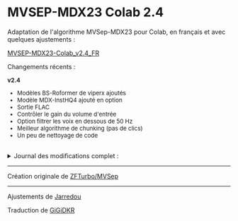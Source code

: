 # MVSEP-MDX23 Colab 2.4
Adaptation de l'algorithme MVSep-MDX23 pour Colab, en français et avec quelques ajustements :

[MVSEP-MDX23-Colab_v2.4_FR](https://colab.research.google.com/github/GiGiDKR/MVSEP-MDX23-Colab_v2/blob/v2.4/MVSep-MDX23-Colab-French.ipynb)

Changements récents :
<font size=2>

**v2.4**
* Modèles BS-Roformer de viperx ajoutés
* Modèle MDX-InstHQ4 ajouté en option
* Sortie FLAC
* Contrôler le gain du volume d'entrée
* Option filtrer les voix en dessous de 50 Hz
* Meilleur algorithme de chunking (pas de clics)
* Un peu de nettoyage de code



</font>
<br>

<details>
    <summary>Journal des modifications complet :</summary>

[**v2.3**](https://github.com/jarredou/MVSEP-MDX23-Colab_v2/tree/v2.3)
* Modèle HQ3-Instr remplacé par VitLarge23 (grâce à MVSep)
* Traitement MDXv2 amélioré (grâce à Anjok)
* Algo BigShifts amélioré (v2)
* Traitement BigShifts ajouté à MDXv3 et VitLarge
* Traitement par lots de dossiers plus rapide

<br>
<font size=2>
<br>

[**v2.2.2**](https://github.com/jarredou/MVSEP-MDX23-Colab_v2/tree/v2.2)
* Amélioration du code de segmentation MDXv3 (grâce à HymnStudio)
* Modèle de démonstration D1581 remplacé par le nouveau modèle InstVocHQ MDXv3.
<br>

**v2.2.1**
* Ajout d'une fonctionnalité de poids personnalisés
* Correction de quelques bugs
* Entrée fixe : vous pouvez désormais utiliser un fichier ou un dossier comme entrée
<br>

**v2.2**
* Ajout de la compatibilité MDXv3 
* Ajout du modèle de démonstration MDXv3 D1581 dans l'ensemble multibande de tige de chant.
* Ajout du SRS pleine bande VOC-FT au lieu de UVR-MDX-Instr-HQ3.
* Ajout de la fonctionnalité 2 pistes : sortie uniquement des voix / instruments (traitement plus rapide)
* Ajout d'une option de format de sortie 16 bits
* Ajout de "l'astuce BigShift" pour les modèles MDX
* Ajout de valeurs de chevauchement séparées pour MDX, MDXv3 et Demucs
* Réglage fin de la compensation de volume fixe pour MDX-VOC-FT
<br>

[**v2.1 (par deton24)**](https://github.com/deton24/MVSEP-MDX23-Colab_v2.1)
* Mis à jour avec MDX-VOC-FT au lieu de Kim Vocal 2
<br>

[**v2.0**](https://github.com/jarredou/MVSEP-MDX23-Colab_v2/tree/2.0)
* Mis à jour avec les nouveaux modèles Kim Vocal 2 et UVR-MDX-Instr-HQ3
* Traitement par lots de dossiers
* Correction du saignement des hautes fréquences dans le chant
* Compensation de volume fixe pour les modèles MDX
<br>
</font>
</details>

---

Création originale de [ZFTurbo/MVSep](https://github.com/ZFTurbo/MVSEP-MDX23-music-separation-model)

---

Ajustements de [Jarredou](https://github.com/jarredou/MVSEP-MDX23-Colab_v2)

Traduction de [GiGiDKR](https://github.com/GiGiDKR)

